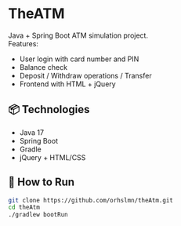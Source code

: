 # TheATM

Java + Spring Boot ATM simulation project.  
Features:
- User login with card number and PIN
- Balance check
- Deposit / Withdraw operations / Transfer
- Frontend with HTML + jQuery

## 📦 Technologies
- Java 17
- Spring Boot
- Gradle
- jQuery + HTML/CSS

## 🚀 How to Run

```bash
git clone https://github.com/orhslmn/theAtm.git
cd theAtm
./gradlew bootRun